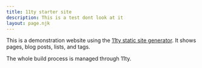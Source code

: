 ```yaml
---
title: 11ty starter site
description: This is a test dont look at it
layout: page.njk
---
```


This is a demonstration website using the [11ty static site generator](https://www.11ty.dev/). It shows pages, blog posts, lists, and tags.

The whole build process is managed through 11ty. 
